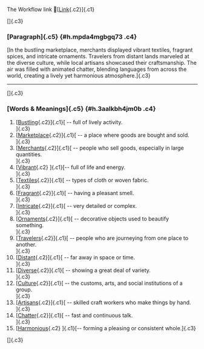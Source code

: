 The Workflow link
👏[[Link](https://www.google.com/url?q=http://www.google.com&sa=D&source=editors&ust=1758623002706454&usg=AOvVaw1WZaw93b6ZHXilw5EFTVLf){.c2}]{.c1}

[]{.c3}

### [Paragraph]{.c5} {#h.mpda4mgbgq73 .c4}

[In the bustling marketplace, merchants displayed vibrant textiles,
fragrant spices, and intricate ornaments. Travelers from distant lands
marveled at the diverse culture, while local artisans showcased their
craftsmanship. The air was filled with animated chatter, blending
languages from across the world, creating a lively yet harmonious
atmosphere.]{.c3}

------------------------------------------------------------------------

[]{.c3}

### [Words & Meanings]{.c5} {#h.3aalkbh4jm0b .c4}

1.  [[Bustling](https://www.google.com/url?q=http://www.google.com&sa=D&source=editors&ust=1758623002707123&usg=AOvVaw2OS6baxAy-3Hbjjhdh7Vq2){.c2}]{.c1}[ --
    full of lively activity.\
    ]{.c3}
2.  [[Marketplace](https://www.google.com/url?q=http://www.google.com&sa=D&source=editors&ust=1758623002707251&usg=AOvVaw30_RthaNOhbvPI0ch4zwN4){.c2}]{.c1}[ --
    a place where goods are bought and sold.\
    ]{.c3}
3.  [[Merchants](https://www.google.com/url?q=http://www.google.com&sa=D&source=editors&ust=1758623002707373&usg=AOvVaw3PxnKufIF-it_g1Hwc3FRv){.c2}]{.c1}[ --
    people who sell goods, especially in large quantities.\
    ]{.c3}
4.  [[Vibrant](https://www.google.com/url?q=http://www.google.com&sa=D&source=editors&ust=1758623002707509&usg=AOvVaw3NdRPIS33aGrntU4WMOoEy){.c2}
    ]{.c1}[-- full of life and energy.\
    ]{.c3}
5.  [[Textiles](https://www.google.com/url?q=http://www.google.com&sa=D&source=editors&ust=1758623002707608&usg=AOvVaw2rX9K4WA_PZXcnYsNdpCA_){.c2}]{.c1}[ --
    types of cloth or woven fabric.\
    ]{.c3}
6.  [[Fragrant](https://www.google.com/url?q=http://www.google.com&sa=D&source=editors&ust=1758623002707713&usg=AOvVaw2D8VYfv0QfCXM0w39JiUcr){.c2}]{.c1}[ --
    having a pleasant smell.\
    ]{.c3}
7.  [[Intricate](https://www.google.com/url?q=http://www.google.com&sa=D&source=editors&ust=1758623002707815&usg=AOvVaw18v1x7LR1difbHZUi8E0wy){.c2}]{.c1}[ --
    very detailed or complex.\
    ]{.c3}
8.  [[Ornaments](https://www.google.com/url?q=http://www.google.com&sa=D&source=editors&ust=1758623002707930&usg=AOvVaw3WeeUXYeRwhebzJTlfuvOn){.c2}]{.c1}[ --
    decorative objects used to beautify something.\
    ]{.c3}
9.  [[Travelers](https://www.google.com/url?q=http://www.google.com&sa=D&source=editors&ust=1758623002708068&usg=AOvVaw2tNo2M-DeC-hpkC2spG8lx){.c2}]{.c1}[ --
    people who are journeying from one place to another.\
    ]{.c3}
10. [[Distant](https://www.google.com/url?q=http://www.google.com&sa=D&source=editors&ust=1758623002708192&usg=AOvVaw3tMVqT06gIgs7QVw_KmoyR){.c2}]{.c1}[ --
    far away in space or time.\
    ]{.c3}
11. [[Diverse](https://www.google.com/url?q=http://www.google.com&sa=D&source=editors&ust=1758623002708319&usg=AOvVaw3BipMUc9NZXCKoOWOk0yH5){.c2}]{.c1}[ --
    showing a great deal of variety.\
    ]{.c3}
12. [[Culture](https://www.google.com/url?q=http://www.google.com&sa=D&source=editors&ust=1758623002708426&usg=AOvVaw1my7xPrM6HsInsw7RO-Egq){.c2}]{.c1}[ --
    the customs, arts, and social institutions of a group.\
    ]{.c3}
13. [[Artisans](https://www.google.com/url?q=http://www.google.com&sa=D&source=editors&ust=1758623002708557&usg=AOvVaw108buKWOdk3VnIdyEkCO7j){.c2}]{.c1}[ --
    skilled craft workers who make things by hand.\
    ]{.c3}
14. [[Chatter](https://www.google.com/url?q=http://www.google.com&sa=D&source=editors&ust=1758623002708676&usg=AOvVaw2Pn8w7-sipnZZV7_1K-Iui){.c2}]{.c1}[ --
    fast and continuous talk.\
    ]{.c3}
15. [[Harmonious](https://www.google.com/url?q=http://www.google.com&sa=D&source=editors&ust=1758623002708787&usg=AOvVaw3GqNKVbZfbisFL-3cDSb_T){.c2}
    ]{.c1}[-- forming a pleasing or consistent whole.]{.c3}

[]{.c3}
